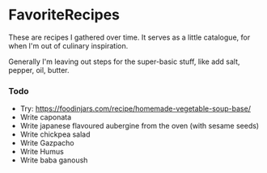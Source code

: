 # FavoriteRecipes
These are recipes I gathered over time. It serves as a little catalogue, for when I'm out of culinary inspiration.

Generally I'm leaving out steps for the super-basic stuff, like add salt, pepper, oil, butter.



### Todo
* Try: https://foodinjars.com/recipe/homemade-vegetable-soup-base/
* Write caponata
* Write japanese flavoured aubergine from the oven (with sesame seeds)
* Write chickpea salad
* Write Gazpacho
* Write Humus
* Write baba ganoush
